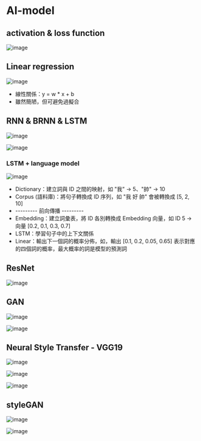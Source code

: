 # AI-model
## activation & loss function
![image](https://github.com/user-attachments/assets/f2ff5b95-0b62-4ff4-895f-cfd0ef78615a)

## Linear regression
![image](https://github.com/user-attachments/assets/cfbb62fa-a469-4411-bc4a-3b198d229649)
* 線性關係：y = w * x + b
* 雖然簡陋，但可避免過擬合

## RNN & BRNN & LSTM
![image](https://github.com/user-attachments/assets/48621381-3b0c-41c2-80d3-a8a4bc9ac83a)

![image](https://github.com/user-attachments/assets/4f734782-d2c3-4b58-bb26-b3ee49667b81)

### LSTM + language model
![image](https://github.com/user-attachments/assets/9e7e1d9f-e549-4176-89fc-529570312d11)
* Dictionary：建立詞與 ID 之間的映射，如 "我" -> 5、"帥" -> 10
* Corpus (語料庫)：將句子轉換成 ID 序列，如 "我 好 帥" 會被轉換成 [5, 2, 10]
* --------- 前向傳播 ---------
* Embedding：建立詞彙表，將 ID 各別轉換成 Embedding 向量，如 ID 5 -> 向量 [0.2, 0.1, 0.3, 0.7]
* LSTM：學習句子中的上下文關係
* Linear：輸出下一個詞的概率分佈，如，輸出 [0.1, 0.2, 0.05, 0.65] 表示對應的四個詞的概率，最大概率的詞是模型的預測詞

## ResNet
![image](https://github.com/user-attachments/assets/12c68d44-9d10-4a35-aa6f-ff8b3cf6ee47)

## GAN
![image](https://github.com/user-attachments/assets/a9ced60c-32cf-466c-a771-68d256854ca4)

![image](https://github.com/user-attachments/assets/c9f03e72-6869-4eb3-bf48-2b8d10f9b3d3)

## Neural Style Transfer - VGG19
![image](https://github.com/user-attachments/assets/88e4c9b6-fc28-4fe3-b890-4d4d76371077)

![image](https://github.com/user-attachments/assets/0f7f7a00-3a9f-4fdb-b920-0c8368eb5f5e)

![image](https://github.com/user-attachments/assets/4928906b-3f56-4c79-a90a-3057c0b2ffb9)

## styleGAN
![image](https://github.com/user-attachments/assets/086fa6e4-2552-45b5-a070-80570c036122)

![image](https://github.com/user-attachments/assets/5d54c475-27fa-4ff2-bceb-483cfe91d113)

